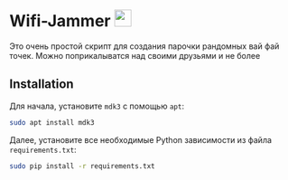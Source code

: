 # Wifi-Jammer <img src='https://cdn-icons-png.flaticon.com/512/2099/2099193.png' widht="30px" height="30px"/>
Это очень простой скрипт для создания парочки рандомных вай фай точек. Можно поприкалыватся над своими друзьями и не более

## Installation
Для начала, установите `mdk3` с помощью `apt`:

```bash
sudo apt install mdk3
```

Далее, установите все необходимые Python зависимости из файла `requirements.txt`:

```bash
sudo pip install -r requirements.txt
```
